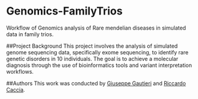 # Genomics-FamilyTrios

Workflow of Genomics analysis of Rare mendelian diseases in simulated data in family trios.

##Project Background
This project involves the analysis of simulated genome sequencing data, specifically exome sequencing, to identify rare genetic disorders in 10 individuals.
The goal is to achieve a molecular diagnosis through the use of bioinformatics tools and variant interpretation workflows.

##Authors 
This work was conducted by [Giuseppe Gautieri](https://github.com/GiuseppeGautieri) and [Riccardo Caccia](https://github.com/riccardocaccia).
